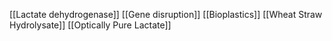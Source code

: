 [[Lactate dehydrogenase]]
[[Gene disruption]]
[[Bioplastics]]
[[Wheat Straw Hydrolysate]]
[[Optically Pure Lactate]]

